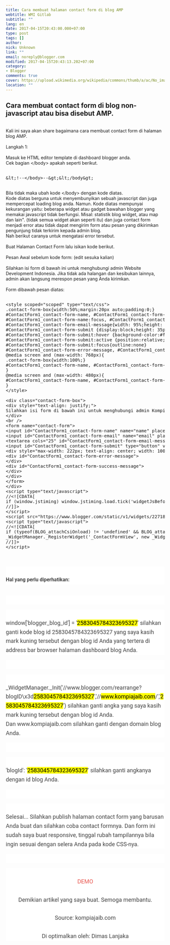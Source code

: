 ```yaml
---
title: Cara membuat halaman contact form di blog AMP
webtitle: WMI Gitlab
subtitle: ""
lang: en
date: 2017-04-15T20:43:00.000+07:00
type: post
tags: []
author:
nick: Unknown
link: ""
email: noreply@blogger.com
modified: 2017-04-15T20:43:13.202+07:00
category:
- Blogger
comments: true
cover: https://upload.wikimedia.org/wikipedia/commons/thumb/a/ac/No_image_available.svg/2048px-No_image_available.svg.png
location: ""
---
```


<h2>Cara membuat contact form di blog non-javascript atau bisa disebut AMP.</h2><div><br></div><div>Kali ini saya akan share bagaimana cara membuat contact form di halaman blog AMP.</div><div><br></div><div>Langkah 1:&nbsp;</div><br>Masuk ke HTML editor template di dashboard blogger anda.<br>Cek bagian &lt;/body&gt; apakah seperti berikut.<br><br><pre class="notranslate">&amp;lt;!--&lt;/body&gt;--&amp;gt;&amp;lt;/body&amp;gt;</pre><div><br></div><div>Bila tidak maka ubah kode &lt;/body&gt; dengan kode diatas.</div><div>Kode diatas berguna untuk menyembunyikan sebuah javascript dan juga mempercepat loading blog anda. Namun. Kode diatas mempunyai kekurangan yaitu: beberapa widget atau gadget bawahan blogger yang memakai javascript tidak berfungsi. Misal: statistik blog widget, atau map dan lain". (tidak semua widget akan seperti itu) dan juga contact form menjadi error atau tidak dapat mengirim form atau pesan yang dikirimkan pengunjung tidak terkirim kepada admin blog.</div><div>Nah berikut caranya untuk mengatasi error tersebut.</div><div><br></div>Buat Halaman Contact Form lalu isikan kode berikut.<br><br>Pesan Awal sebelum kode form: (edit sesuka kalian)<br><br>Silahkan isi form di bawah ini untuk menghubungi admin Website Development Indonesia. Jika tidak ada halangan dan kesibukan lainnya, admin akan langsung merespon pesan yang Anda kirimkan.<br><br>Form dibawah pesan diatas:<br><br><pre class="notranslate">&lt;style scoped="scoped" type="text/css"&gt;<br>.contact-form-box{width:50%;margin:20px auto;padding:0;}<br>#ContactForm1_contact-form-name, #ContactForm1_contact-form-email{width: 70%;height:auto;margin: 5px auto 15px;padding: 10px;background: #ebebeb;border: 1px solid #ccc;color:#777;border-radius:3px;box-shadow: 0px 4px 0px 0px #c7c5c7;}<br>#ContactForm1_contact-form-name:focus, #ContactForm1_contact-form-email:focus, #ContactForm1_contact-form-email-message:focus{background: #fffff7;outline:none}<br>#ContactForm1_contact-form-email-message{width: 95%;height: 100px;margin: 5px auto;padding: 10px;background: #ebebeb;border: 1px solid #ccc;color:#777;font-family:Arial, sans-serif;border-radius:3px;box-shadow: 0px 4px 0px 0px #c7c5c7;}<br>#ContactForm1_contact-form-submit {display:block;height: 35px;float: left;color: #FFF;padding: 0 20px;margin: 10px 0 5px 0;cursor: pointer;background-color:#f4836a;box-shadow: 0px 4px 0px 0px #c75b45;border:1px solid #eb7d67;border-radius:3px;text-shadow:0px 1px 0px #de5135;}<br>#ContactForm1_contact-form-submit:hover {background-color:#f5785f;}<br>#ContactForm1_contact-form-submit:active {position:relative;top:2px;box-shadow: 0px 2px 0px 0px #c75b45;}<br>#ContactForm1_contact-form-submit:focus{outline:none}<br>#ContactForm1_contact-form-error-message, #ContactForm1_contact-form-success-message{width: 100%;margin-top:35px;text-align:left}<br>@media screen and (max-width: 768px){<br>.contact-form-box{width:100%;}<br>#ContactForm1_contact-form-name, #ContactForm1_contact-form-email,#ContactForm1_contact-form-email-message{width: 96%;}<br>}<br>@media screen and (max-width: 480px){<br>#ContactForm1_contact-form-name, #ContactForm1_contact-form-email,#ContactForm1_contact-form-email-message{width: 94%;}<br>}<br>&lt;/style&gt;<br><br>&lt;div class="contact-form-box"&gt;<br>&lt;div style="text-align: justify;"&gt;<br>Silahkan isi form di bawah ini untuk menghubungi admin Kompi Ajaib. Jika tidak ada halangan dan kesibukan lainnya, admin akan langsung merespon pesan yang Anda kirimkan.<br>&lt;/div&gt;<br>&lt;br /&gt;<br>&lt;form name="contact-form"&gt;<br>&lt;input id="ContactForm1_contact-form-name" name="name" placeholder="Name" size="30" type="text" value="" /&gt;&lt;br /&gt;<br>&lt;input id="ContactForm1_contact-form-email" name="email" placeholder="Email" size="30" type="text" value="" /&gt;&lt;br /&gt;<br>&lt;textarea cols="25" id="ContactForm1_contact-form-email-message" name="email-message" placeholder="Message" rows="5"&gt;&lt;/textarea&gt;&lt;br /&gt;<br>&lt;input id="ContactForm1_contact-form-submit" type="button" value="Kirim" /&gt;&lt;br /&gt;<br>&lt;div style="max-width: 222px; text-align: center; width: 100%;"&gt;<br>&lt;div id="ContactForm1_contact-form-error-message"&gt;<br>&lt;/div&gt;<br>&lt;div id="ContactForm1_contact-form-success-message"&gt;<br>&lt;/div&gt;<br>&lt;/div&gt;<br>&lt;/form&gt;<br>&lt;/div&gt;<br>&lt;script type="text/javascript"&gt;<br>//&lt;![CDATA[<br>if (window.jstiming) window.jstiming.load.tick('widgetJsBefore');<br>//]]&gt;<br>&lt;/script&gt;<br>&lt;script src="https://www.blogger.com/static/v1/widgets/2271878333-widgets.js" type="text/javascript"&gt;&lt;/script&gt;<br>&lt;script type="text/javascript"&gt;<br>//&lt;![CDATA[<br>if (typeof(BLOG_attachCsiOnload) != 'undefined' &amp;&amp; BLOG_attachCsiOnload != null) { window['blogger_templates_experiment_id'] = "templatesV1";window['blogger_blog_id'] = '2583045784323695327';BLOG_attachCsiOnload(''); }_WidgetManager._Init('//www.blogger.com/rearrange?blogID\x3d2583045784323695327','//www.kompiajaib.com/','2583045784323695327');<br>_WidgetManager._RegisterWidget('_ContactFormView', new _WidgetInfo('ContactForm1', 'footer1', null, document.getElementById('ContactForm1'), {'contactFormMessageSendingMsg': 'Sending...', 'contactFormMessageSentMsg': 'Your message has been sent.', 'contactFormMessageNotSentMsg': 'Message could not be sent. Please try again later.', 'contactFormInvalidEmailMsg': 'A valid email address is required.', 'contactFormEmptyMessageMsg': 'Message field cannot be empty.', 'title': 'Contact Form', 'blogId': '2583045784323695327', 'contactFormNameMsg': 'Name', 'contactFormEmailMsg': 'Email', 'contactFormMessageMsg': 'Message', 'contactFormSendMsg': 'Send', 'submitUrl': 'https://www.blogger.com/contact-form.do'}, 'displayModeFull'));<br>//]]&gt;<br>&lt;/script&gt;<br></pre><pre class="notranslate"></pre><pre class="notranslate"><h3 style="background-color: white; color: #444444; font-family: Roboto, Arial, sans-serif; font-size: 18px; line-height: 28.7999992370605px; text-align: justify; white-space: normal;"><br><span style="font-size: medium;">Hal yang perlu diperhatikan:</span></h3><br><div style="background-color: white; color: #444444; font-family: Roboto, Arial, sans-serif; font-size: 18px; line-height: 28.7999992370605px; text-align: justify; white-space: normal;"><br></div><br><div style="background-color: white; color: #444444; font-family: Roboto, Arial, sans-serif; font-size: 18px; line-height: 28.7999992370605px; white-space: normal;"><br><span class="kode">window['blogger_blog_id'] = '<mark>2583045784323695327</mark>'</span>&nbsp;silahkan ganti kode blog id&nbsp;<span class="kode">2583045784323695327</span>&nbsp;yang saya kasih mark kuning tersebut dengan blog id Anda yang tertera di address bar browser halaman dashboard blog Anda.</div><br><div style="background-color: white; color: #444444; font-family: Roboto, Arial, sans-serif; font-size: 18px; line-height: 28.7999992370605px; white-space: normal;"><br></div><br><div style="background-color: white; color: #444444; font-family: Roboto, Arial, sans-serif; font-size: 18px; line-height: 28.7999992370605px; white-space: normal;"><br><span class="kode">_WidgetManager._Init('//www.blogger.com/rearrange?blogID\x3d<mark>2583045784323695327</mark>','//<mark>www.kompiajaib.com</mark>/','<mark>2583045784323695327</mark>')</span>&nbsp;silahkan ganti angka yang saya kasih mark kuning tersebut dengan blog id Anda. Dan&nbsp;<span class="kode">www.kompiajaib.com</span>&nbsp;silahkan ganti dengan domain blog Anda.</div><br><div style="background-color: white; color: #444444; font-family: Roboto, Arial, sans-serif; font-size: 18px; line-height: 28.7999992370605px; text-align: justify; white-space: normal;"><br></div><br><div style="background-color: white; color: #444444; font-family: Roboto, Arial, sans-serif; font-size: 18px; line-height: 28.7999992370605px; white-space: normal;"><br><span class="kode">'blogId': '<mark>2583045784323695327</mark>'</span>&nbsp;silahkan ganti angkanya dengan id blog Anda.</div><br><div style="background-color: white; color: #444444; font-family: Roboto, Arial, sans-serif; font-size: 18px; line-height: 28.7999992370605px; text-align: justify; white-space: normal;"><br></div><br><div style="background-color: white; color: #444444; font-family: Roboto, Arial, sans-serif; font-size: 18px; line-height: 28.7999992370605px; white-space: normal;"><br>Selesai... Silahkan publish halaman contact form yang barusan Anda buat dan silahkan coba contact formnya. Dan form ini sudah saya buat responsive, tinggal rubah tampilannya bila ingin sesuai dengan selera Anda pada kode CSS-nya.</div><br><div style="background-color: white; color: #444444; font-family: Roboto, Arial, sans-serif; font-size: 18px; line-height: 28.7999992370605px; text-align: justify; white-space: normal;"><br></div><br><div style="background-color: white; color: #444444; font-family: Roboto, Arial, sans-serif; font-size: 18px; line-height: 28.7999992370605px; text-align: center; white-space: normal;"><br><span style="-webkit-transition: all 0.4s ease-in-out; color: #e8554e; font-size: large; text-decoration: none; transition: all 0.4s ease-in-out;"><a href="http://www.kompiajaib.com/p/contact-us.html" style="-webkit-transition: all 0.4s ease-in-out; color: #e8554e; text-decoration: none; transition: all 0.4s ease-in-out;" target="_blank" title="Demo Contact Form Blogger" rel="noopener noreferer nofollow">DEMO</a></span><br><br>Demikian artikel yang saya buat. Semoga membantu.<br><br>Source: kompiajaib.com<br><br>Di optimalkan oleh: Dimas Lanjaka</div><br></pre>